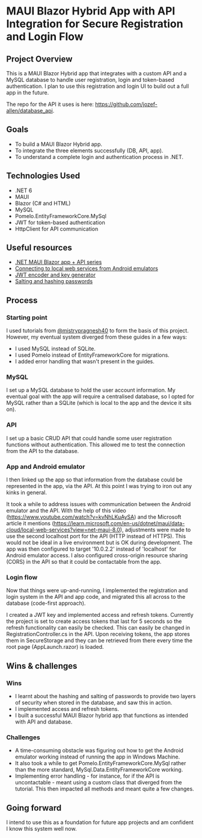 ﻿# MAUI Blazor Hybrid App with API Integration for Secure Registration and Login Flow

## Project Overview

This is a MAUI Blazor Hybrid app that integrates with a custom API and a MySQL database to handle user registration, login and token-based authentication. I plan to use this registration and login UI to build out a full app in the future. 

The repo for the API it uses is here: https://github.com/jozef-allen/database_api.

## Goals

- To build a MAUI Blazor Hybrid app.
- To integrate the three elements successfully (DB, API, app).
- To understand a complete login and authentication process in .NET.

## Technologies Used

- .NET 6
- MAUI
- Blazor (C# and HTML)
- MySQL
- Pomelo.EntityFrameworkCore.MySql
- JWT for token-based authentication
- HttpClient for API communication

## Useful resources

- [.NET MAUI Blazor app + API series](https://www.youtube.com/watch?v=paPe68vT2Mg&list=PLn-SpzWnVxDeSS5EHIsmQwU7iv_pU49K8&index=1)
- [Connecting to local web services from Android emulators](https://www.youtube.com/watch?v=kvNhLKuAySA)
- [JWT encoder and key generator](https://dinochiesa.github.io/jwt/)
- [Salting and hashing passwords](https://www.youtube.com/watch?v=qgpsIBLvrGY)

## Process

### Starting point

I used tutorials from [@mistrypragnesh40](https://github.com/mistrypragnesh40/) to form the basis of this project. However, my eventual system diverged from these guides in a few ways:
- I used MySQL instead of SQLite.
- I used Pomelo instead of EntityFrameworkCore for migrations.
- I added error handling that wasn't present in the guides.

### MySQL

I set up a MySQL database to hold the user account information. My eventual goal with the app will require a centralised database, so I opted for MySQL rather than a SQLite (which is local to the app and the device it sits on).

### API

I set up a basic CRUD API that could handle some user registration functions without authentication. This allowed me to test the connection from the API to the database.

### App and Android emulator

I then linked up the app so that information from the database could be represented in the app, via the API. At this point I was trying to iron out any kinks in general. 

It took a while to address issues with communication between the Android emulator and the API. With the help of this video (https://www.youtube.com/watch?v=kvNhLKuAySA) and the Microsoft article it mentions (https://learn.microsoft.com/en-us/dotnet/maui/data-cloud/local-web-services?view=net-maui-8.0), adjustments were made to use the second localhost port for the API (HTTP instead of HTTPS). This would not be ideal in a live environment but is OK during development. The app was then configured to target '10.0.2.2' instead of 'localhost' for Android emulator access. I also configured cross-origin resource sharing (CORS) in the API so that it could be contactable from the app.

### Login flow

Now that things were up-and-running, I implemented the registration and login system in the API and app code, and migrated this all across to the database (code-first approach).

I created a JWT key and implemented access and refresh tokens. Currently the project is set to create access tokens that last for 5 seconds so the refresh functionality can easily be checked. This can easily be changed in RegistrationController.cs in the API. Upon receiving tokens, the app stores them in SecureStorage and they can be retrieved from there every time the root page (AppLaunch.razor) is loaded.

## Wins & challenges

### Wins

- I learnt about the hashing and salting of passwords to provide two layers of security when stored in the database, and saw this in action.
- I implemented access and refresh tokens.
- I built a successful MAUI Blazor hybrid app that functions as intended with API and database.

### Challenges 

- A time-consuming obstacle was figuring out how to get the Android emulator working instead of running the app in Windows Machine.
- It also took a while to get Pomelo.EntityFrameworkCore.MySql rather than the more standard, MySql.Data.EntityFrameworkCore working.
- Implementing error handling - for instance, for if the API is uncontactable - meant using a custom class that diverged from the tutorial. This then impacted all methods and meant quite a few changes.

## Going forward

I intend to use this as a foundation for future app projects and am confident I know this system well now.